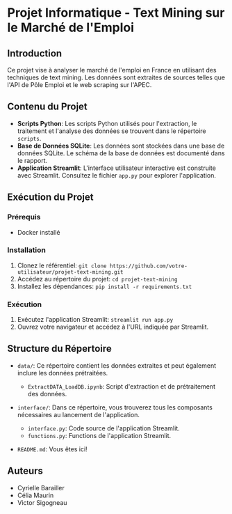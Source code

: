 # Projet Informatique - Text Mining sur le Marché de l'Emploi

## Introduction
Ce projet vise à analyser le marché de l'emploi en France en utilisant des techniques de text mining. Les données sont extraites de sources telles que l'API de Pôle Emploi et le web scraping sur l'APEC.

## Contenu du Projet
- **Scripts Python**: Les scripts Python utilisés pour l'extraction, le traitement et l'analyse des données se trouvent dans le répertoire `scripts`.
- **Base de Données SQLite**: Les données sont stockées dans une base de données SQLite. Le schéma de la base de données est documenté dans le rapport.
- **Application Streamlit**: L'interface utilisateur interactive est construite avec Streamlit. Consultez le fichier `app.py` pour explorer l'application.

## Exécution du Projet

### Prérequis
- Docker installé

### Installation
1. Clonez le référentiel: `git clone https://github.com/votre-utilisateur/projet-text-mining.git`
2. Accédez au répertoire du projet: `cd projet-text-mining`
3. Installez les dépendances: `pip install -r requirements.txt`

### Exécution
1. Exécutez l'application Streamlit: `streamlit run app.py`
2. Ouvrez votre navigateur et accédez à l'URL indiquée par Streamlit.

## Structure du Répertoire
- `data/`: Ce répertoire contient les données extraites et peut également inclure les données prétraitées. 
    - `ExtractDATA_LoadDB.ipynb`: Script d'extraction et de prétraitement des données.

- `interface/`: Dans ce répertoire, vous trouverez tous les composants nécessaires au lancement de l'application.
  - `interface.py`: Code source de l'application Streamlit.
  - `functions.py`: Functions de l'application Streamlit.

- `README.md`: Vous êtes ici!

## Auteurs
- Cyrielle Barailler
- Célia Maurin
- Victor Sigogneau


